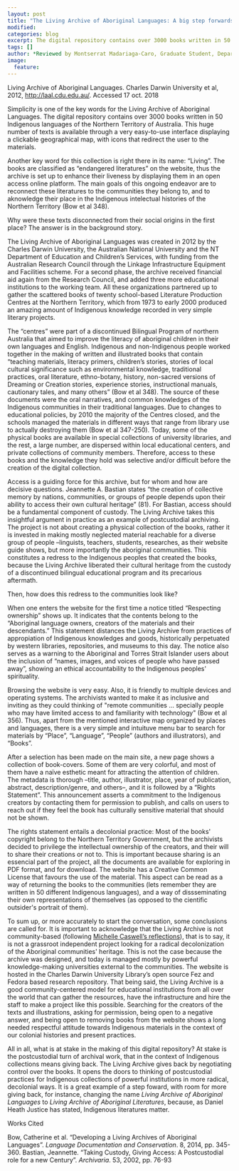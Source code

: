 ```yaml
---
layout: post
title: "The Living Archive of Aboriginal Languages: A big step forwards giving back"
modified:
categories: blog
excerpt: The digital repository contains over 3000 books written in 50 Indigenous languages of the Northern Territory of Australia.
tags: []
author: *Reviewed by Montserrat Madariaga-Caro, Graduate Student, Department of Spanish and Portuguese, University of Texas at Austin*
image:
  feature:
---
```


Living Archive of Aboriginal Languages. Charles Darwin University et al, 2012, http://laal.cdu.edu.au/. Accessed 17 oct. 2018

Simplicity is one of the key words for the Living Archive of Aboriginal Languages. The digital repository contains over 3000 books written in 50 Indigenous languages of the Northern Territory of Australia. This huge number of texts is available through a very easy-to-use interface displaying a clickable geographical map, with icons that redirect the user to the materials. 

Another key word for this collection is right there in its name: “Living”. The books are classified as “endangered literatures” on the website, thus the archive is set up to enhance their liveness by displaying them in an open access online platform. The main goals of this ongoing endeavor are to reconnect these literatures to the communities they belong to, and to aknowledge their place in the Indigenous intelectual histories of the Northern Territory (Bow et al 348). 

Why were these texts disconnected from their social origins in the first place? The answer is in the background story. 

The Living Archive of Aboriginal Languages was created in 2012 by the Charles Darwin University, the Australian National University and the NT Department of Education and Children’s Services, with funding from the Australian Research Council through the Linkage Infrastructure Equipment and Facilities scheme. For a second phase, the archive received financial aid again from the Research Council, and added three more educational institutions to the working team. All these organizations partnered up to gather the scattered books of twenty school-based Literature Production Centres at the Northern Territory, which from 1973 to early 2000 produced an amazing amount of Indigenous knowledge recorded in very simple literary projects. 

The “centres” were part of a discontinued Bilingual Program of northern Australia that aimed to improve the literacy of aboriginal children in their own languages and English. Indigenous and non-Indigenous people worked together in the making of written and illustrated books that contain “teaching materials, literacy primers, children’s stories, stories of local cultural significance such as environmental knowledge, traditional practices, oral literature, ethno-botany, history, non-sacred versions of Dreaming or Creation stories, experience stories, instructional manuals, cautionary tales, and many others” (Bow et al 348). The source of these documents were the oral narratives, and common knowledges of the Indigenous communities in their traditional languages. Due to changes to educational policies, by 2010 the majority of the Centres closed, and the schools managed the materials in different ways that range from library use to actually destroying them (Bow et al 347-250). Today, some of the physical books are available in special collections of university libraries, and the rest, a large number, are dispersed within local educational centers, and private collections of community members. Therefore, access to these books and the knowledge they hold was selective and/or difficult before the creation of the digital collection.

Access is a guiding force for this archive, but for whom and how are decisive questions. Jeannette A. Bastian states “the creation of collective memory by nations, communities, or groups of people depends upon their ability to access their own cultural heritage” (81). For Bastian, access should be a fundamental component of custody. The Living Archive takes this insightful argument in practice as an example of postcustodial archiving. The project is not about creating a physical collection of the books, rather it is invested in making mostly neglected material reachable for a diverse group of people –linguists, teachers, students, researches, as their website guide shows, but more importantly the aboriginal communities. This constitutes a redress to the Indigenous peoples that created the books, because the Living Archive liberated their cultural heritage from the custody of a discontinued bilingual educational program and its precarious aftermath.

Then, how does this redress to the communities look like?

When one enters the website for the first time a notice titled “Respecting ownership” shows up. It indicates that the contents belong to the “Aboriginal language owners, creators of the materials and their descendants.” This statement distances the Living Archive from practices of appropiation of Indigenous knowledges and goods, historically perpetuated by western libraries, repositories, and museums to this day. The notice also serves as a warning to the Aboriginal and Torres Strait Islander users about the inclusion of “names, images, and voices of people who have passed away”, showing an ethical accountability to the Indigenous peoples' spirituality. 

Browsing the website is very easy. Also, it is friendly to multiple devices and operating systems. The archivists wanted to make it as inclusive and inviting as they could thinking of "remote communities ... specially people who may have limited access to and familiarity with technology" (Bow et al 356). Thus, apart from the mentioned interactive map organized by places and languages, there is a very simple and intuituve menu bar to search for materials by “Place”, “Language”, “People” (authors and illustrators), and “Books”. 

After a selection has been made on the main site, a new page shows a collection of book-covers. Some of them are very colorful, and most of them have a naïve esthetic meant for attracting the attention of children. The metadata is thorough –title, author, illustrator, place, year of publication, abstract, description/genre, and others–, and it is followed by a “Rights Statement”. This announcement asserts a commitment to the Indigenous creators by contacting them for permission to publish, and calls on users to reach out if they feel the book has culturally sensitive material that should not be shown.

The rights statement entails a decolonial practice: Most of the books' copyright belong to the Northern Territory Government, but the archivists decided to privilege the intellectual ownership of the creators, and their will to share their creations or not to. This is important because sharing is an essencial part of the project, all the documents are available for exploring in PDF format, and for download. The website has a Creative Common License that favours the use of the material. This aspect can be read as a way of returning the books to the communities (lets remember they are written in 50 different Indigenous languages), and a way of dissseminating their own representations of themselves (as opposed to the cientific outsider's portrait of them). 

To sum up, or more accurately to start the conversation, some conclusions are called for. It is important to acknowledge that the Living Archive is not community-based (following [Michelle Caswell’s reflections](https://www.saada.org/tides/article/20120418-704)), that is to say, it is not a grassroot independent project looking for a radical decolonization of the Aboriginal communities' heritage. This is not the case because the archive was designed, and today is managed mostly by powerful knowledge-making universities external to the communities. The website is hosted in the Charles Darwin University Library’s open source Fez and Fedora based research repository. That being said, the Living Archive is a good community-centered model for educational institutions from all over the world that can gather the resources, have the infrastructure and hire the staff to make a project like this possible. Searching for the creators of the texts and illustrations, asking for permission, being open to a negative answer, and being open to removing books from the website shows a long needed respectful attitude towards Indigenous materials in the context of our colonial histories and present practices.

All in all, what is at stake in the making of this digital repository? At stake is the postcustodial turn of archival work, that in the context of Indigenous collections means giving back. The Living Archive gives back by negotiating control over the books. It opens the doors to thinking of postcustodial practices for Indigenous collections of powerful institutions in more radical, decolonial ways. It is a great example of a step foward, with room for more giving back, for instance, changing the name *Living Archive of Aboriginal Languages* to *Living Archive of Aboriginal Literatures*, because, as Daniel Heath Justice has stated, Indigenous literatures matter.  

Works Cited

Bow, Catherine et al. “Developing a Living Archives of Aboriginal Languages”. *Language Documentation and Conservation*. 8, 2014, pp. 345-360.
Bastian, Jeannette. “Taking Custody, Giving Access: A Postcustodial role for a new Century”. *Archivaria*. 53, 2002, pp. 76-93   
